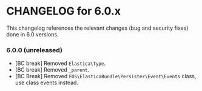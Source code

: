 CHANGELOG for 6.0.x
===================

This changelog references the relevant changes (bug and security fixes) done
in 6.0 versions.

### 6.0.0 (unreleased)

* [BC break] Removed `Elastica\Type`.
* [BC break] Removed `_parent`.
* [BC Break] Removed `FOS\ElasticaBundle\Persister\Event\Events` class, use class events instead.
